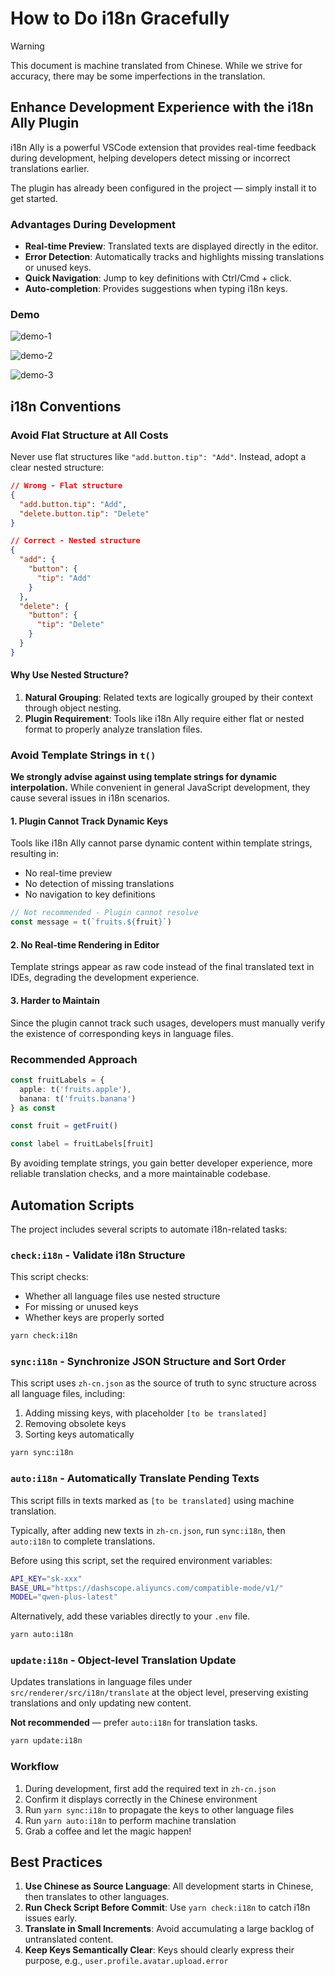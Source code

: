 # How to Do i18n Gracefully

> [!WARNING]
> This document is machine translated from Chinese. While we strive for accuracy, there may be some imperfections in the translation.

## Enhance Development Experience with the i18n Ally Plugin

i18n Ally is a powerful VSCode extension that provides real-time feedback during development, helping developers detect missing or incorrect translations earlier.

The plugin has already been configured in the project — simply install it to get started.

### Advantages During Development

- **Real-time Preview**: Translated texts are displayed directly in the editor.
- **Error Detection**: Automatically tracks and highlights missing translations or unused keys.
- **Quick Navigation**: Jump to key definitions with Ctrl/Cmd + click.
- **Auto-completion**: Provides suggestions when typing i18n keys.

### Demo

![demo-1](./.assets.how-to-i18n/demo-1.png)

![demo-2](./.assets.how-to-i18n/demo-2.png)

![demo-3](./.assets.how-to-i18n/demo-3.png)

## i18n Conventions

### **Avoid Flat Structure at All Costs**

Never use flat structures like `"add.button.tip": "Add"`. Instead, adopt a clear nested structure:

```json
// Wrong - Flat structure
{
  "add.button.tip": "Add",
  "delete.button.tip": "Delete"
}

// Correct - Nested structure
{
  "add": {
    "button": {
      "tip": "Add"
    }
  },
  "delete": {
    "button": {
      "tip": "Delete"
    }
  }
}
```

#### Why Use Nested Structure?

1. **Natural Grouping**: Related texts are logically grouped by their context through object nesting.
2. **Plugin Requirement**: Tools like i18n Ally require either flat or nested format to properly analyze translation files.

### **Avoid Template Strings in `t()`**

**We strongly advise against using template strings for dynamic interpolation.** While convenient in general JavaScript development, they cause several issues in i18n scenarios.

#### 1. **Plugin Cannot Track Dynamic Keys**

Tools like i18n Ally cannot parse dynamic content within template strings, resulting in:

- No real-time preview
- No detection of missing translations
- No navigation to key definitions

```javascript
// Not recommended - Plugin cannot resolve
const message = t(`fruits.${fruit}`)
```

#### 2. **No Real-time Rendering in Editor**

Template strings appear as raw code instead of the final translated text in IDEs, degrading the development experience.

#### 3. **Harder to Maintain**

Since the plugin cannot track such usages, developers must manually verify the existence of corresponding keys in language files.

### Recommended Approach

```ts
const fruitLabels = {
  apple: t('fruits.apple'),
  banana: t('fruits.banana')
} as const

const fruit = getFruit()

const label = fruitLabels[fruit]
```

By avoiding template strings, you gain better developer experience, more reliable translation checks, and a more maintainable codebase.

## Automation Scripts

The project includes several scripts to automate i18n-related tasks:

### `check:i18n` - Validate i18n Structure

This script checks:

- Whether all language files use nested structure
- For missing or unused keys
- Whether keys are properly sorted

```bash
yarn check:i18n
```

### `sync:i18n` - Synchronize JSON Structure and Sort Order

This script uses `zh-cn.json` as the source of truth to sync structure across all language files, including:

1. Adding missing keys, with placeholder `[to be translated]`
2. Removing obsolete keys
3. Sorting keys automatically

```bash
yarn sync:i18n
```

### `auto:i18n` - Automatically Translate Pending Texts

This script fills in texts marked as `[to be translated]` using machine translation.

Typically, after adding new texts in `zh-cn.json`, run `sync:i18n`, then `auto:i18n` to complete translations.

Before using this script, set the required environment variables:

```bash
API_KEY="sk-xxx"
BASE_URL="https://dashscope.aliyuncs.com/compatible-mode/v1/"
MODEL="qwen-plus-latest"
```

Alternatively, add these variables directly to your `.env` file.

```bash
yarn auto:i18n
```

### `update:i18n` - Object-level Translation Update

Updates translations in language files under `src/renderer/src/i18n/translate` at the object level, preserving existing translations and only updating new content.

**Not recommended** — prefer `auto:i18n` for translation tasks.

```bash
yarn update:i18n
```

### Workflow

1. During development, first add the required text in `zh-cn.json`
2. Confirm it displays correctly in the Chinese environment
3. Run `yarn sync:i18n` to propagate the keys to other language files
4. Run `yarn auto:i18n` to perform machine translation
5. Grab a coffee and let the magic happen!

## Best Practices

1. **Use Chinese as Source Language**: All development starts in Chinese, then translates to other languages.
2. **Run Check Script Before Commit**: Use `yarn check:i18n` to catch i18n issues early.
3. **Translate in Small Increments**: Avoid accumulating a large backlog of untranslated content.
4. **Keep Keys Semantically Clear**: Keys should clearly express their purpose, e.g., `user.profile.avatar.upload.error`
